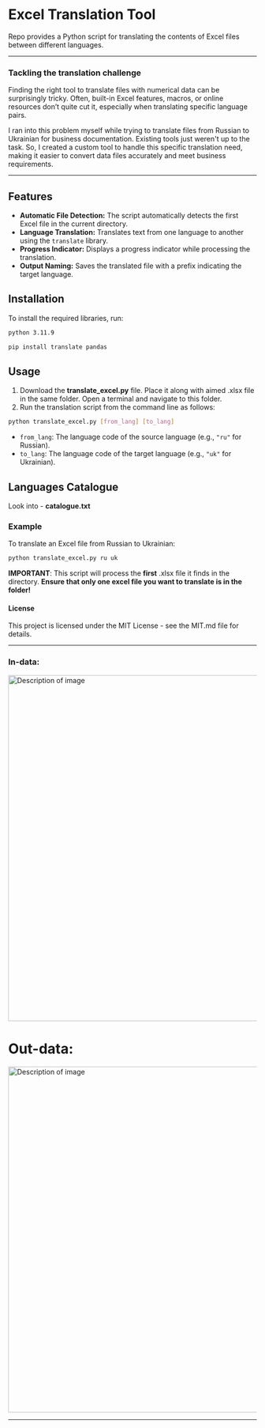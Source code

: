 # Excel Translation Tool

Repo provides a Python script for translating the contents of Excel files between different languages.

---
### Tackling the translation challenge

Finding the right tool to translate files with numerical data can be surprisingly tricky. Often, built-in Excel features, macros, or online resources don’t quite cut it, especially when translating specific language pairs. 

I ran into this problem myself while trying to translate files from Russian to Ukrainian for business documentation. Existing tools just weren't up to the task. So, I created a custom tool to handle this specific translation need, making it easier to convert data files accurately and meet business requirements.

---

## Features

- **Automatic File Detection:** The script automatically detects the first Excel file in the current directory.
- **Language Translation:** Translates text from one language to another using the `translate` library.
- **Progress Indicator:** Displays a progress indicator while processing the translation.
- **Output Naming:** Saves the translated file with a prefix indicating the target language.

## Installation

To install the required libraries, run:

```bash
python 3.11.9
```
```bash
pip install translate pandas
```

## Usage

1. Download the **translate_excel.py** file. Place it along with aimed .xlsx file in the same folder. Open a terminal and navigate to this folder.
2. Run the translation script from the command line as follows:
```bash
python translate_excel.py [from_lang] [to_lang]
```
- `from_lang`: The language code of the source language (e.g., `"ru"` for Russian).
- `to_lang`: The language code of the target language (e.g., `"uk"` for Ukrainian).
  
## Languages Catalogue
Look into - **catalogue.txt**

### Example

To translate an Excel file from Russian to Ukrainian:
```bash
python translate_excel.py ru uk
```

**IMPORTANT**: This script will process the **first** .xlsx file it finds in the directory. **Ensure that only one excel file you want to translate is in the folder!**

#### License

This project is licensed under the MIT License - see the MIT.md file for details.

---
### In-data:
<img src="https://github.com/user-attachments/assets/f4880462-4cca-4059-9a3f-a4819146463b" alt="Description of image" width="700"/>

# Out-data:
<img src="https://github.com/user-attachments/assets/c0eb7a1f-dfcd-4718-8c74-7fee61e1e210" alt="Description of image" width="700"/>



---
